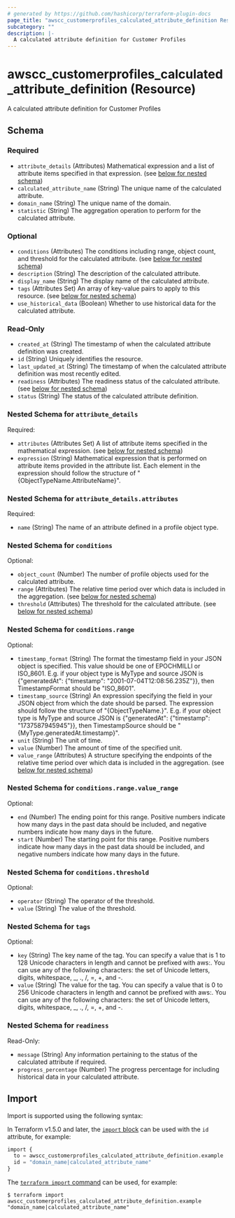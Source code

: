 ```yaml
---
# generated by https://github.com/hashicorp/terraform-plugin-docs
page_title: "awscc_customerprofiles_calculated_attribute_definition Resource - terraform-provider-awscc"
subcategory: ""
description: |-
  A calculated attribute definition for Customer Profiles
---
```


# awscc_customerprofiles_calculated_attribute_definition (Resource)

A calculated attribute definition for Customer Profiles



<!-- schema generated by tfplugindocs -->
## Schema

### Required

- `attribute_details` (Attributes) Mathematical expression and a list of attribute items specified in that expression. (see [below for nested schema](#nestedatt--attribute_details))
- `calculated_attribute_name` (String) The unique name of the calculated attribute.
- `domain_name` (String) The unique name of the domain.
- `statistic` (String) The aggregation operation to perform for the calculated attribute.

### Optional

- `conditions` (Attributes) The conditions including range, object count, and threshold for the calculated attribute. (see [below for nested schema](#nestedatt--conditions))
- `description` (String) The description of the calculated attribute.
- `display_name` (String) The display name of the calculated attribute.
- `tags` (Attributes Set) An array of key-value pairs to apply to this resource. (see [below for nested schema](#nestedatt--tags))
- `use_historical_data` (Boolean) Whether to use historical data for the calculated attribute.

### Read-Only

- `created_at` (String) The timestamp of when the calculated attribute definition was created.
- `id` (String) Uniquely identifies the resource.
- `last_updated_at` (String) The timestamp of when the calculated attribute definition was most recently edited.
- `readiness` (Attributes) The readiness status of the calculated attribute. (see [below for nested schema](#nestedatt--readiness))
- `status` (String) The status of the calculated attribute definition.

<a id="nestedatt--attribute_details"></a>
### Nested Schema for `attribute_details`

Required:

- `attributes` (Attributes Set) A list of attribute items specified in the mathematical expression. (see [below for nested schema](#nestedatt--attribute_details--attributes))
- `expression` (String) Mathematical expression that is performed on attribute items provided in the attribute list. Each element in the expression should follow the structure of "{ObjectTypeName.AttributeName}".

<a id="nestedatt--attribute_details--attributes"></a>
### Nested Schema for `attribute_details.attributes`

Required:

- `name` (String) The name of an attribute defined in a profile object type.



<a id="nestedatt--conditions"></a>
### Nested Schema for `conditions`

Optional:

- `object_count` (Number) The number of profile objects used for the calculated attribute.
- `range` (Attributes) The relative time period over which data is included in the aggregation. (see [below for nested schema](#nestedatt--conditions--range))
- `threshold` (Attributes) The threshold for the calculated attribute. (see [below for nested schema](#nestedatt--conditions--threshold))

<a id="nestedatt--conditions--range"></a>
### Nested Schema for `conditions.range`

Optional:

- `timestamp_format` (String) The format the timestamp field in your JSON object is specified. This value should be one of EPOCHMILLI or ISO_8601. E.g. if your object type is MyType and source JSON is {"generatedAt": {"timestamp": "2001-07-04T12:08:56.235Z"}}, then TimestampFormat should be "ISO_8601".
- `timestamp_source` (String) An expression specifying the field in your JSON object from which the date should be parsed. The expression should follow the structure of \"{ObjectTypeName.<Location of timestamp field in JSON pointer format>}\". E.g. if your object type is MyType and source JSON is {"generatedAt": {"timestamp": "1737587945945"}}, then TimestampSource should be "{MyType.generatedAt.timestamp}".
- `unit` (String) The unit of time.
- `value` (Number) The amount of time of the specified unit.
- `value_range` (Attributes) A structure specifying the endpoints of the relative time period over which data is included in the aggregation. (see [below for nested schema](#nestedatt--conditions--range--value_range))

<a id="nestedatt--conditions--range--value_range"></a>
### Nested Schema for `conditions.range.value_range`

Optional:

- `end` (Number) The ending point for this range. Positive numbers indicate how many days in the past data should be included, and negative numbers indicate how many days in the future.
- `start` (Number) The starting point for this range. Positive numbers indicate how many days in the past data should be included, and negative numbers indicate how many days in the future.



<a id="nestedatt--conditions--threshold"></a>
### Nested Schema for `conditions.threshold`

Optional:

- `operator` (String) The operator of the threshold.
- `value` (String) The value of the threshold.



<a id="nestedatt--tags"></a>
### Nested Schema for `tags`

Optional:

- `key` (String) The key name of the tag. You can specify a value that is 1 to 128 Unicode characters in length and cannot be prefixed with aws:. You can use any of the following characters: the set of Unicode letters, digits, whitespace, _, ., /, =, +, and -.
- `value` (String) The value for the tag. You can specify a value that is 0 to 256 Unicode characters in length and cannot be prefixed with aws:. You can use any of the following characters: the set of Unicode letters, digits, whitespace, _, ., /, =, +, and -.


<a id="nestedatt--readiness"></a>
### Nested Schema for `readiness`

Read-Only:

- `message` (String) Any information pertaining to the status of the calculated attribute if required.
- `progress_percentage` (Number) The progress percentage for including historical data in your calculated attribute.

## Import

Import is supported using the following syntax:

In Terraform v1.5.0 and later, the [`import` block](https://developer.hashicorp.com/terraform/language/import) can be used with the `id` attribute, for example:

```terraform
import {
  to = awscc_customerprofiles_calculated_attribute_definition.example
  id = "domain_name|calculated_attribute_name"
}
```

The [`terraform import` command](https://developer.hashicorp.com/terraform/cli/commands/import) can be used, for example:

```shell
$ terraform import awscc_customerprofiles_calculated_attribute_definition.example "domain_name|calculated_attribute_name"
```
